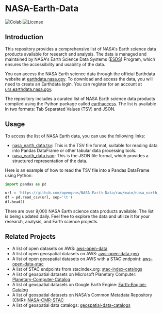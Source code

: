 # NASA-Earth-Data

[![Colab](https://colab.research.google.com/assets/colab-badge.svg)](https://colab.research.google.com/github/opengeos/NASA-Earth-Data/blob/main/nasa_earth_data.ipynb)
[![License](https://img.shields.io/badge/License-MIT-yellow.svg)](https://opensource.org/licenses/MIT)

## Introduction

This repository provides a comprehensive list of NASA's Earth science data products available for research and analysis. The data is managed and maintained by NASA's Earth Science Data Systems ([ESDS](https://www.earthdata.nasa.gov/esds)) Program, which ensures the accessibility and usability of the data.

You can access the NASA Earth science data through the official Earthdata website at [earthdata.nasa.gov](https://earthdata.nasa.gov). To download and access the data, you will need to create an Earthdata login. You can register for an account at [urs.earthdata.nasa.gov](https://urs.earthdata.nasa.gov).

The repository includes a curated list of NASA Earth science data products compiled using the Python package called [earthaccess](https://github.com/nsidc/earthaccess). The list is available in two formats: Tab Separated Values (TSV) and JSON.

## Usage

To access the list of NASA Earth data, you can use the following links:

- [nasa_earth_data.tsv](https://github.com/opengeos/NASA-Earth-Data/blob/main/nasa_earth_data.tsv): This is the TSV file format, suitable for reading data into Pandas DataFrame or other tabular data processing tools.
- [nasa_earth_data.json](https://github.com/opengeos/NASA-Earth-Data/blob/main/nasa_earth_data.json): This is the JSON file format, which provides a structured representation of the data.

Here is an example of how to read the TSV file into a Pandas DataFrame using Python:

```python
import pandas as pd

url = 'https://github.com/opengeos/NASA-Earth-Data/raw/main/nasa_earth_data.tsv'
df = pd.read_csv(url, sep='\t')
df.head()
```

There are over 9,000 NASA Earth science data products available. The list is being updated daily. Feel free to explore the data and utilize it for your research, analysis, and Earth science projects.

## Related Projects

- A list of open datasets on AWS: [aws-open-data](https://github.com/giswqs/aws-open-data)
- A list of open geospatial datasets on AWS: [aws-open-data-geo](https://github.com/giswqs/aws-open-data-geo)
- A list of open geospatial datasets on AWS with a STAC endpoint: [aws-open-data-stac](https://github.com/giswqs/aws-open-data-stac)
- A list of STAC endpoints from stacindex.org: [stac-index-catalogs](https://github.com/giswqs/stac-index-catalogs)
- A list of geospatial datasets on Microsoft Planetary Computer: [Planetary-Computer-Catalog](https://github.com/giswqs/Planetary-Computer-Catalog)
- A list of geospatial datasets on Google Earth Engine: [Earth-Engine-Catalog](https://github.com/giswqs/Earth-Engine-Catalog)
- A list of geospatial datasets on NASA's Common Metadata Repository (CMR): [NASA-CMR-STAC](https://github.com/giswqs/NASA-CMR-STAC)
- A list of geospatial data catalogs: [geospatial-data-catalogs](https://github.com/giswqs/geospatial-data-catalogs)
